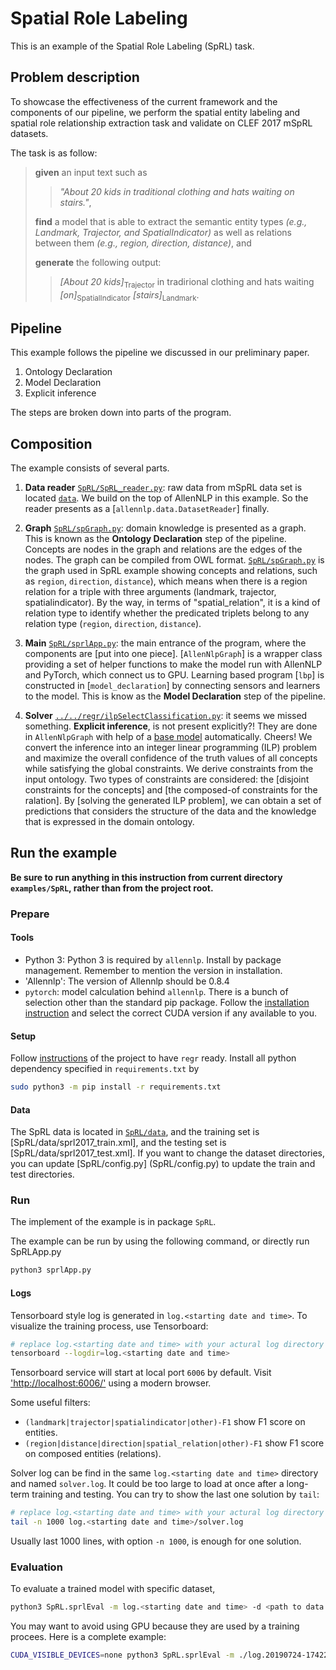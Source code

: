 # Spatial Role Labeling

This is an example of the Spatial Role Labeling (SpRL) task.

## Problem description

To showcase the effectiveness of the current framework and the components of our pipeline, we perform the spatial entity labeling and spatial role relationship extraction task and validate on CLEF 2017 mSpRL datasets.

The task is as follow:
> **given** an input text such as 
>> *"About 20 kids in traditional clothing and hats waiting on stairs."*,
>
> **find** a model that is able to extract the semantic entity types *(e.g., Landmark, Trajector, and SpatialIndicator)* as well as relations between them *(e.g., region, direction, distance)*, and
>
> **generate** the following output:
>> *[About 20 kids]*<sub>Trajector</sub> in tradirional clothing and hats waiting *[on]*<sub>SpatialIndicator</sub> *[stairs]*<sub>Landmark</sub>.


[//]: # (description of the problem to be added here)

## Pipeline

This example follows the pipeline we discussed in our preliminary paper.
1. Ontology Declaration
2. Model Declaration
3. Explicit inference

The steps are broken down into parts of the program.

## Composition

The example consists of several parts.

1. **Data reader** [`SpRL/SpRL_reader.py`](SpRL_new/SpRL_reader.py): raw data from mSpRL data set is located [`data`](data). We build on the top of AllenNLP in this example. So the reader presents as a [`allennlp.data.DatasetReader`] finally.

2. **Graph** [`SpRL/spGraph.py`](SpRL/spGraph.py): domain knowledge is presented as a graph. This is known as the **Ontology Declaration** step of the pipeline.
Concepts are nodes in the graph and relations are the edges of the nodes. The graph can be compiled from OWL format.
[`SpRL/spGraph.py`](SpRL_new/graph.py) is the graph used in SpRL example showing concepts and relations, such as `region`, `direction`, `distance`), which means when there is a region relation for a triple with three arguments (landmark, trajector, spatialindicator). By the way, in terms of "spatial_relation", it is a kind of relation type to identify whether the predicated triplets belong to any relation type (`region`, `direction`, `distance`).

3. **Main** [`SpRL/sprlApp.py`](SpRL/sprl_App.py): the main entrance of the program, where the components are [put into one piece]. [`AllenNlpGraph`] is a wrapper class providing a set of helper functions to make the model run with AllenNLP and PyTorch, which connect us to GPU. Learning based program [`lbp`] is constructed in [`model_declaration`] by connecting sensors and learners to the model. This is know as the **Model Declaration** step of the pipeline.

4. **Solver** [`../../regr/ilpSelectClassification.py`](../../regr/solver/ilpSelectClassification.py): it seems we missed something. **Explicit inference**, is not present explicitly?!
They are done in `AllenNlpGraph` with help of a [base model](../../regr/graph/allennlp/model.py#L225) automatically. Cheers!
We convert the inference into an integer linear programming (ILP) problem and maximize the overall confidence of the truth values of all concepts while satisfying the global constraints.
We derive constraints from the input ontology.
Two types of constraints are considered: the [disjoint constraints for the concepts] and [the composed-of constraints for the ralation].
By [solving the generated ILP problem], we can obtain a set of predictions that considers the structure of the data and the knowledge that is expressed in the domain ontology.


## Run the example

**Be sure to run anything in this instruction from current directory `examples/SpRL`, rather than from the project root.**

### Prepare

#### Tools

* Python 3: Python 3 is required by `allennlp`. Install by package management. Remember to mention the version in installation.
* 'Allennlp': The version of Allennlp should be 0.8.4
* `pytorch`: model calculation behind `allennlp`. There is a bunch of selection other than the standard pip package.
Follow the [installation instruction](https://pytorch.org/get-started/locally/) and select the correct CUDA version if any available to you.

#### Setup

Follow [instructions](../../README.md#prerequirements-and-setups) of the project to have `regr` ready.
Install all python dependency specified in `requirements.txt` by
```bash
sudo python3 -m pip install -r requirements.txt
```

#### Data

The SpRL data is located in [`SpRL/data`](SpRL/data), and the training set is [SpRL/data/sprl2017_train.xml], and the testing set is [SpRL/data/sprl2017_test.xml].
If you want to change the dataset directories, you can update [SpRL/config.py] (SpRL/config.py) to update the train and test directories.

### Run 

The implement of the example is in package `SpRL`. 

The example can be run by using the following command, or directly run SpRLApp.py
```bash
python3 sprlApp.py
```

#### Logs

Tensorboard style log is generated in `log.<starting date and time>`. To visualize the training process, use Tensorboard:
```bash
# replace log.<starting date and time> with your actural log directory
tensorboard --logdir=log.<starting date and time>
```


Tensorboard service will start at local port `6006` by default. Visit ['http://localhost:6006/'](http://localhost:6006/) using a modern browser.

Some useful filters:
* `(landmark|trajector|spatialindicator|other)-F1` show F1 score on entities.
* `(region|distance|direction|spatial_relation|other)-F1` show F1 score on composed entities (relations).

Solver log can be find in the same `log.<starting date and time>` directory and named `solver.log`. It could be too large to load at once after a long-term training and testing. You can try to show the last one solution by `tail`:
```bash
# replace log.<starting date and time> with your actural log directory
tail -n 1000 log.<starting date and time>/solver.log
```
Usually last 1000 lines, with option `-n 1000`, is enough for one solution.


### Evaluation

To evaluate a trained model with specific dataset,
```bash
python3 SpRL.sprlEval -m log.<starting date and time> -d <path to data corp> -b <batch size>
```
You may want to avoid using GPU because they are used by a training procees. Here is a complete example:
```bash
CUDA_VISIBLE_DEVICES=none python3 SpRL.sprlEval -m ./log.20190724-174229 -d ./data/EntityMentionRelation/conll04.corp_1_test.corp -b=16
```
